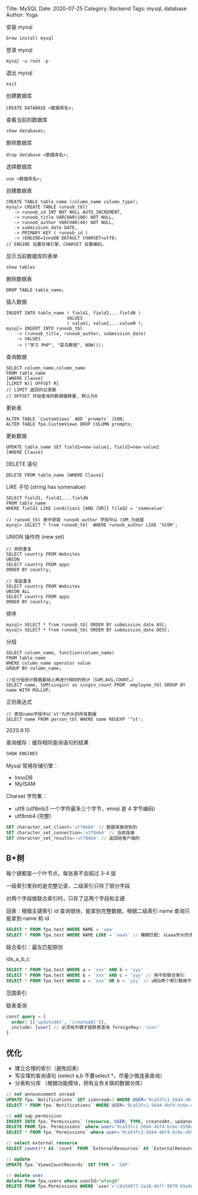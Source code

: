 Title: MySQL
Date: 2020-07-25
Category: Backend
Tags: mysql, database
Author: Yoga

安装 mysql

```
brew install mysql
```

登录 mysql

```
mysql -u root -p
```

退出 mysql

```
exit
```

创建数据库

```
CREATE DATABASE <数据库名>;
```

查看当前的数据库

```
show databases;
```

删除数据库

```
drop database <数据库名>;
```

选择数据库

```
use <数据库名>;
```

创建数据表

```
CREATE TABLE table_name (column_name column_type);
mysql> CREATE TABLE runoob_tbl(
   -> runoob_id INT NOT NULL AUTO_INCREMENT,
   -> runoob_title VARCHAR(100) NOT NULL,
   -> runoob_author VARCHAR(40) NOT NULL,
   -> submission_date DATE,
   -> PRIMARY KEY ( runoob_id )
   -> )ENGINE=InnoDB DEFAULT CHARSET=utf8;
// ENGINE 设置存储引擎，CHARSET 设置编码。
```

显示当前数据库的表单

```
show tables
```

删除数据表

```
DROP TABLE table_name;
```

插入数据

```
INSERT INTO table_name ( field1, field2,...fieldN )
                       VALUES
                       ( value1, value2,...valueN );
mysql> INSERT INTO runoob_tbl
    -> (runoob_title, runoob_author, submission_date)
    -> VALUES
    -> ("学习 PHP", "菜鸟教程", NOW());
```

查询数据

```
SELECT column_name,column_name
FROM table_name
[WHERE Clause]
[LIMIT N][ OFFSET M]
// LIMIT 返回的记录数
// OFFSET 开始查询的数据偏移量, 默认为0
```

更新表

```
ALTER TABLE `CustomViews` ADD `prompts` JSON;
ALTER TABLE fpa.CustomViews DROP COLUMN prompts;
```
更新数据

```
UPDATE table_name SET field1=new-value1, field2=new-value2
[WHERE Clause]
```

DELETE 语句

```
DELETE FROM table_name [WHERE Clause]
```

LIKE 子句 (string has somevalue)

```
SELECT field1, field2,...fieldN
FROM table_name
WHERE field1 LIKE condition1 [AND [OR]] filed2 = 'somevalue'

// runoob_tbl 表中获取 runoob_author 字段中以 COM 为结尾
mysql> SELECT * from runoob_tbl  WHERE runoob_author LIKE '%COM';
```

UNION 操作符 (new set)

```
// 排除重复
SELECT country FROM Websites
UNION
SELECT country FROM apps
ORDER BY country;

// 保留重复
SELECT country FROM Websites
UNION ALL
SELECT country FROM apps
ORDER BY country;
```

排序

```
mysql> SELECT * from runoob_tbl ORDER BY submission_date ASC;
mysql> SELECT * from runoob_tbl ORDER BY submission_date DESC;
```

分组

```
SELECT column_name, function(column_name)
FROM table_name
WHERE column_name operator value
GROUP BY column_name;

//在分组统计数据基础上再进行相同的统计（SUM,AVG,COUNT…）
SELECT name, SUM(singin) as singin_count FROM  employee_tbl GROUP BY name WITH ROLLUP;
```

正则表达式

```
// 查找name字段中以'st'为开头的所有数据
SELECT name FROM person_tbl WHERE name REGEXP '^st';
```

2020.9.10

查询缓存：缓存相同查询语句的结果

```sql
SHOW ENGINES
```

Mysql 常用存储引擎：

- InnoDB
- MyISAM

Charset 字符集：

- utf8 (utf8mb3 一个字符最多三个字节，emoji 是 4 字节编码)
- utf8mb4 (完整)

```sql
SET character_set_client='utf8mb4' // 数据库接收到的
SET character_set_connection='utf8mb4' // 当前连接
SET character_set_results='utf8mb4' // 返回给客户端的
```

## B+树

每个键都是一个叶节点，每张表不会超过 3-4 层

一级索引里存的是完整记录，二级索引只存了部分字段

对两个字段做联合索引时，只存了这两个字段和主键

回表：根据主键索引 id 查询很快，能拿到完整数据，根据二级索引 name 查询只能拿到 name 和 id


```sql
SELECT * FROM fpa.test WHERE NAME = 'aaa'
SELECT * FROM fpa.test WHERE NAME LIKE = 'aaa%' // 模糊匹配: 以aaa开头的字符串
```

联合索引：最左匹配原则

idx_a_b_c

```sql
SELECT * FROM fpa.test WHERE a = 'xxx' AND b = 'yyy'
SELECT * FROM fpa.test WHERE b = 'xxx' AND c = 'yyy' // 用不到联合索引
SELECT * FROM fpa.test WHERE a = 'xxx' OR b = 'yyy' // a和b两个索引都用不到
```

范围索引

联表查询

```sql
const query = {
  order: [['updatedAt', 'createdAt']],
  include: [user] // 必须有外键才能联表查询 foreignKey: 'user'
}
```

## 优化

- 建立合理的索引（避免回表）
- 写合理的查询语句 (select a,b 不要select *，尽量少做连表查询）
- 分表和分库 （根据功能模块，把有业务关联的数据分库）

```sql
// set announcement unread
UPDATE fpa.`Notifications` SET isUnread=1 WHERE USER='9ca53fc1-5644-4bf4-bc6e-d598218c8af2' AND TYPE='comment'
SELECT * FROM fpa.`Notifications` WHERE USER='9ca53fc1-5644-4bf4-bc6e-d598218c8af2' AND TYPE='comment'

// add sap permission
INSERT INTO fpa.`Permissions` (resource, USER, TYPE, createdAt, updatedAt) VALUES('SAP', '9ca53fc1-5644-4bf4-bc6e-d598218c8af2', 'GENERAL', NOW(), NOW())
DELETE FROM fpa.`Permissions` where user='9ca53fc1-5644-4bf4-bc6e-d598218c8af2' AND resource='SAP'
SELECT * FROM fpa.`Permissions` where user='9ca53fc1-5644-4bf4-bc6e-d598218c8af2'

// select external resource
SELECT count(*) AS `count` FROM `ExternalResources` AS `ExternalResource` WHERE (JSON_CONTAINS(`position`, JSON_ARRAY('PVP')) = 1 AND JSON_CONTAINS(`role`, JSON_ARRAY('IT')) = 1 AND JSON_CONTAINS(`region`, JSON_ARRAY('AP')) = 1 AND JSON_CONTAINS(`sector`, JSON_ARRAY('ALLSECTORS')) = 1);

// update
UPDATE fpa.`ViewsCountRecords` SET TYPE = 'SAP'

// delete user
delete from fpa.users where userId="wfang9"
DELETE FROM fpa.Permissions WHERE `user`='c8a5d877-2a18-4bff-8070-b5a4d5d033a3'
```